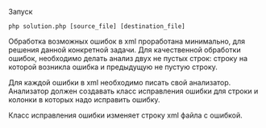 Запуск

`php solution.php [source_file] [destination_file]`

Обработка возможных ошибок в xml проработана минимально, для решения данной конкретной задачи. Для качественной
обработки ошибок, необходимо делать анализ двух не пустых строк: строку на которой возникла ошибка и предыдущую не
пустую строку.

Для каждой ошибки в xml необходимо писать свой анализатор. Анализатор должен создавать класс исправления ошибки для 
строки и колонки в которых надо исправить ошибку. 

Класс исправления ошибки изменяет строку xml файла с ошибкой.
